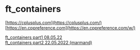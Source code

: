 # ft_containers
  
[https://cplusplus.com](https://cplusplus.com/)  
[https://en.cppreference.com](https://en.cppreference.com/w/)
  
[ft_containers part1 08.05.22](https://www.youtube.com/watch?v=q1pnncyh-qk)  
[ft_containers part2 22.05.2022 (marmand)](https://www.youtube.com/watch?v=lpxcG-VRMJE&t=1s)
